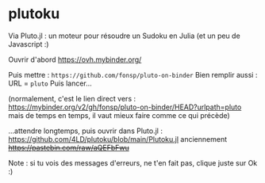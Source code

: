 # plutoku
Via Pluto.jl : un moteur pour résoudre un Sudoku en Julia (et un peu de Javascript :)

Ouvrir d'abord https://ovh.mybinder.org/ 

Puis mettre : `https://github.com/fonsp/pluto-on-binder` 
Bien remplir aussi : URL = `pluto`
Puis lancer...

(normalement, c'est le lien direct vers : https://mybinder.org/v2/gh/fonsp/pluto-on-binder/HEAD?urlpath=pluto mais de temps en temps, il vaut mieux faire comme ce qui précède)

...attendre longtemps, puis ouvrir dans Pluto.jl :
https://github.com/4LD/plutoku/blob/main/Plutoku.jl anciennement ~~https://pastebin.com/raw/aQEFbFwu~~

Note : si tu vois des messages d'erreurs, ne t'en fait pas, clique juste sur Ok :)
